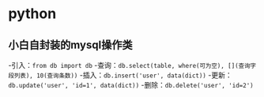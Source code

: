 # python
## 小白自封装的mysql操作类

-引入：```from db import db```
-查询：```db.select(table, where(可为空), [](查询字段列表), 10(查询条数))```
-插入：```db.insert('user', data(dict))```
-更新：```db.update('user', 'id=1', data(dict))```
-删除：```db.delete('user', 'id=2')```
